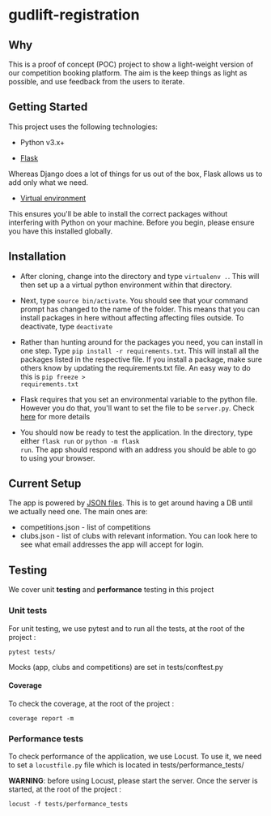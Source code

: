 # gudlift-registration

## Why

This is a proof of concept (POC) project to show a light-weight version of our competition booking platform. The aim is the keep things as light as possible, and use feedback from the users to iterate.

## Getting Started

This project uses the following technologies:

* Python v3.x+

* [Flask](https://flask.palletsprojects.com/en/1.1.x/)

Whereas Django does a lot of things for us out of the box, Flask allows us to add only what we need. 

* [Virtual environment](https://virtualenv.pypa.io/en/stable/installation.html)
 
This ensures you'll be able to install the correct packages without interfering with Python on your machine.
Before you begin, please ensure you have this installed globally. 

## Installation

- After cloning, change into the directory and type <code>virtualenv .</code>. This will then set up a a virtual python environment within that directory.


- Next, type <code>source bin/activate</code>. You should see that your command prompt has changed to the name of the folder. This means that you can install packages in here without affecting affecting files outside. To deactivate, type <code>deactivate</code>


- Rather than hunting around for the packages you need, you can install in one step. Type <code>pip install -r requirements.txt</code>. This will install all the packages listed in the respective file. If you install a package, make sure others know by updating the requirements.txt file. An easy way to do this is <code>pip freeze > requirements.txt</code>


- Flask requires that you set an environmental variable to the python file. However you do that, you'll want to set the file to be <code>server.py</code>. Check [here](https://flask.palletsprojects.com/en/1.1.x/quickstart/#a-minimal-application) for more details


- You should now be ready to test the application. In the directory, type either <code>flask run</code> or <code>python -m flask run</code>. The app should respond with an address you should be able to go to using your browser.

## Current Setup

The app is powered by [JSON files](https://www.tutorialspoint.com/json/json_quick_guide.htm). This is to get around having a DB until we actually need one. The main ones are:
     
* competitions.json - list of competitions
* clubs.json - list of clubs with relevant information. You can look here to see what email addresses the app will accept for login.

## Testing

   We cover unit **testing** and **performance** testing in this project 


### Unit tests

For unit testing, we use pytest and to run all the tests, at the root of the project : 
```shell
pytest tests/
```

Mocks (app, clubs and competitions) are set in tests/conftest.py

#### Coverage

To check the coverage, at the root of the project : 
```shell
coverage report -m  
```

### Performance tests

To check performance of the application, we use Locust. To use it, we need to set a `locustfile.py` file which
is located in tests/performance_tests/

**WARNING**: before using Locust, please start the server.
Once the server is started, at the root of the project : 
```shell
locust -f tests/performance_tests
```

